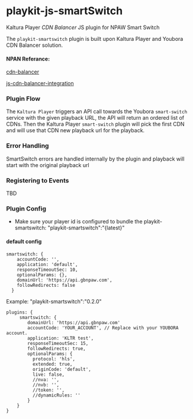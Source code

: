 # playkit-js-smartSwitch

Kaltura Player *CDN Balancer* JS plugin for NPAW Smart Switch

The `playkit-smartswitch` plugin is built upon Kaltura Player and Youbora CDN Balancer solution. 

#### NPAN Referance:
[cdn-balancer](https://documentation.npaw.com/product-guides/docs/cdn-balancer)

[js-cdn-balancer-integration](https://documentation.npaw.com/integration-docs/docs/js-cdn-balancer-integration)


### Plugin Flow 

The `Kaltura Player` triggers an API call towards the Youbora `smart-switch` service with the given playback URL,
the API will return an ordered list of CDNs. Then the Kaltura Player `smart-switch` plugin will pick the first CDN and will use that CDN new playback url for the playback.

### Error Handling

SmartSwitch errors are handled internally by the plugin and playback will start with the original playback url 


### Registering to Events

TBD


### Plugin Config

* Make sure your player id is configured to bundle the playkit-smartswitch: "playkit-smartswitch":"{latest}"

#### default config

```
smartswitch: {
    accountCode: '',
    application: 'default',
    responseTimeoutSec: 10,
    optionalParams: {},
    domainUrl: 'https://api.gbnpaw.com',
    followRedirects: false
  }
```


Example:
"playkit-smartswitch":"0.2.0"

```
plugins: { 
     smartswitch: {
        domainUrl: 'https://api.gbnpaw.com'
        accountCode: 'YOUR_ACCOUNT', // Replace with your YOUBORA account.
        application: 'KLTR test',
        responseTimeoutSec: 15,
        followRedirects: true,
        optionalParams: {
          protocol: 'hls',
          extended: true,
          originCode: 'default',
          live: false,
          //nva: '',
          //nvb: '',
          //token: '',
          //dynamicRules: ''
        }
    }
}
```    



